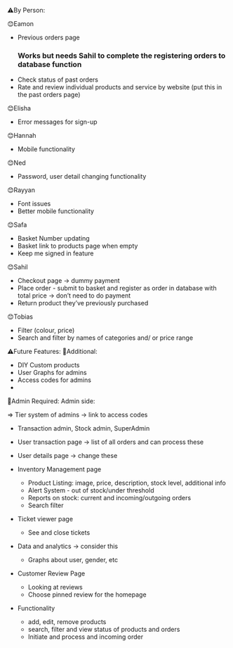 ⚠️By Person:

😊Eamon
- Previous orders page
  ### Works but needs Sahil to complete the registering orders to database function
- Check status of past orders
- Rate and review individual products and service by website (put this in the past orders page) 

😊Elisha
- Error messages for sign-up

😊Hannah
- Mobile functionality

😊Ned
- Password, user detail changing functionality

😊Rayyan
- Font issues
- Better mobile functionality

😊Safa
- Basket Number updating
- Basket link to products page when empty
- Keep me signed in feature

😊Sahil
- Checkout page → dummy payment
- Place order - submit to basket and register as order in database with total price → don’t need to do payment
- Return product they’ve previously purchased 

😊Tobias
- Filter (colour, price)
- Search and filter by names of categories and/ or price range


⚠️Future Features:
🤨Additional: 
- DIY Custom products
- User Graphs for admins
- Access codes for admins
- 

🤨Admin Required:
Admin side:

⇒ Tier system of admins → link to access codes

- Transaction admin, Stock admin, SuperAdmin

- User transaction page → list of all orders and can process these
- User details page → change these
- Inventory Management page
    - Product Listing: image, price, description, stock level, additional info
    - Alert System - out of stock/under threshold
    - Reports on stock: current and incoming/outgoing orders
    - Search filter
- Ticket viewer page
    - See and close tickets
- Data and analytics → consider this
    - Graphs about user, gender, etc
- Customer Review Page
    - Looking at reviews
    - Choose pinned review for the homepage

- Functionality
    - add, edit, remove products
    - search, filter and view status of products and orders
    - Initiate and process and incoming order
